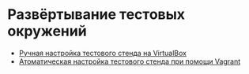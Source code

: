 # Развёртывание тестовых окружений

- [Ручная настройка тестового стенда на VirtualBox](virtualbox/README.md)  
- [Атоматическая настройка тестового стенда при помощи Vagrant](vagrant/README.md)  

